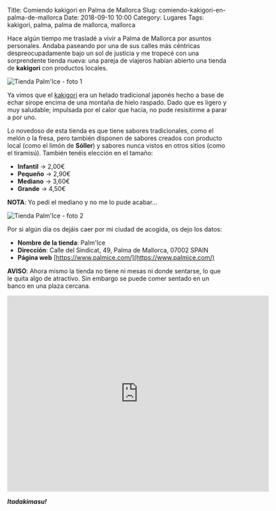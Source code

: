 Title: Comiendo kakigori en Palma de Mallorca
Slug: comiendo-kakigori-en-palma-de-mallorca
Date: 2018-09-10 10:00
Category: Lugares
Tags: kakigori, palma, palma de mallorca, mallorca



Hace algún tiempo me trasladé a vivir a Palma de Mallorca por asuntos personales. Andaba paseando por una de sus calles más céntricas despreocupadamente bajo un sol de justícia y me tropecé con una sorprendente tienda nueva: una pareja de viajeros habían abierto una tienda de **kakigori** con productos locales.

![Tienda Palm'Ice - foto 1]({static}/images/tienda-palm-ice-01.jpg)

Ya vimos que el [kakigori]({filename}/articles/kakigori-el-helado-de-hielo-raspado.md) era un helado tradicional japonés hecho a base de echar sirope encima de una montaña de hielo raspado. Dado que es ligero y muy saludable; impulsada por el calor que hacía, no pude resisitirme a parar a por uno.

Lo novedoso de esta tienda es que tiene sabores tradicionales, como el melón o la fresa, pero también disponen de sabores creados con producto local (como el limón de **Sóller**) y sabores nunca vistos en otros sitios (como el tiramisú). También tenéis elección en el tamaño:

* **Infantil** &rarr; 2,00€
* **Pequeño** &rarr; 2,90€
* **Mediano** &rarr; 3,60€
* **Grande** &rarr; 4,50€

**NOTA**: Yo pedí el mediano y no me lo pude acabar...

![Tienda Palm'Ice - foto 2]({static}/images/tienda-palm-ice-02.jpg)

Por si algún día os dejáis caer por mi ciudad de acogida, os dejo los datos:

* **Nombre de la tienda**: Palm'Ice
* **Dirección**: Calle del Sindicat, 49, Palma de Mallorca, 07002 SPAIN
* **Página web** [https://www.palmice.com/](https://www.palmice.com/)

**AVISO**: Ahora mismo la tienda no tiene ni mesas ni donde sentarse, lo que le quita algo de atractivo. Sin embargo se puede comer sentado en un banco en una plaza cercana.

<iframe src="https://www.google.com/maps/embed?pb=!1m18!1m12!1m3!1d7529.090228045344!2d2.6488958575199244!3d39.57146102307412!2m3!1f0!2f0!3f0!3m2!1i1024!2i768!4f13.1!3m3!1m2!1s0x1297925233dbc751%3A0xb8149f8cc1a2cb27!2sV%C3%ADa+Sindicato%2C+49%2C+07002+Palma+de+Mallorca%2C+Islas+Baleares!5e0!3m2!1ses!2ses!4v1535464075546" width="600" height="450" frameborder="0" style="border:0" allowfullscreen></iframe>

***Itadakimasu!***
